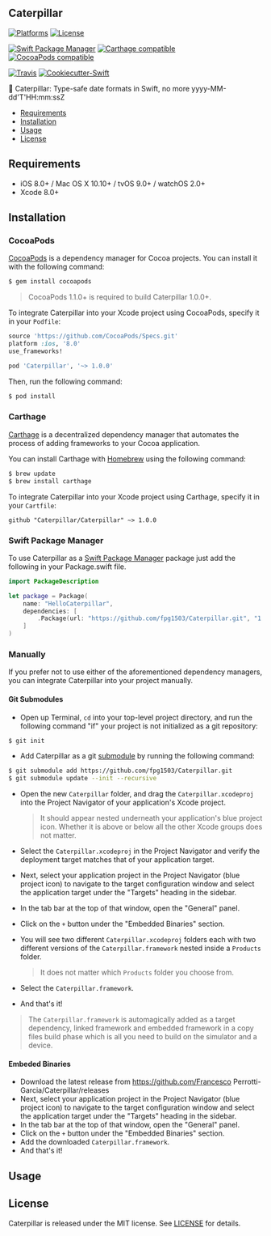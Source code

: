 ## Caterpillar

[![Platforms](https://img.shields.io/cocoapods/p/Caterpillar.svg)](https://cocoapods.org/pods/Caterpillar)
[![License](https://img.shields.io/cocoapods/l/Caterpillar.svg)](https://raw.githubusercontent.com/fpg1503/Caterpillar/master/LICENSE)

[![Swift Package Manager](https://img.shields.io/badge/Swift%20Package%20Manager-compatible-brightgreen.svg)](https://github.com/apple/swift-package-manager)
[![Carthage compatible](https://img.shields.io/badge/Carthage-compatible-4BC51D.svg?style=flat)](https://github.com/Carthage/Carthage)
[![CocoaPods compatible](https://img.shields.io/cocoapods/v/Caterpillar.svg)](https://cocoapods.org/pods/Caterpillar)

[![Travis](https://img.shields.io/travis/fpg1503/Caterpillar/master.svg)](https://travis-ci.org/fpg1503/Caterpillar/branches)
[![Cookiecutter-Swift](https://img.shields.io/badge/cookiecutter--swift-framework-red.svg)](http://github.com/cookiecutter-swift/Framework)

🐛 Caterpillar: Type-safe date formats in Swift, no more yyyy-MM-dd'T'HH:mm:ssZ

- [Requirements](#requirements)
- [Installation](#installation)
- [Usage](#usage)
- [License](#license)

## Requirements

- iOS 8.0+ / Mac OS X 10.10+ / tvOS 9.0+ / watchOS 2.0+
- Xcode 8.0+

## Installation

### CocoaPods

[CocoaPods](http://cocoapods.org) is a dependency manager for Cocoa projects. You can install it with the following command:

```bash
$ gem install cocoapods
```

> CocoaPods 1.1.0+ is required to build Caterpillar 1.0.0+.

To integrate Caterpillar into your Xcode project using CocoaPods, specify it in your `Podfile`:

```ruby
source 'https://github.com/CocoaPods/Specs.git'
platform :ios, '8.0'
use_frameworks!

pod 'Caterpillar', '~> 1.0.0'
```

Then, run the following command:

```bash
$ pod install
```

### Carthage

[Carthage](https://github.com/Carthage/Carthage) is a decentralized dependency manager that automates the process of adding frameworks to your Cocoa application.

You can install Carthage with [Homebrew](http://brew.sh/) using the following command:

```bash
$ brew update
$ brew install carthage
```

To integrate Caterpillar into your Xcode project using Carthage, specify it in your `Cartfile`:

```ogdl
github "Caterpillar/Caterpillar" ~> 1.0.0
```
### Swift Package Manager

To use Caterpillar as a [Swift Package Manager](https://swift.org/package-manager/) package just add the following in your Package.swift file.

``` swift
import PackageDescription

let package = Package(
    name: "HelloCaterpillar",
    dependencies: [
        .Package(url: "https://github.com/fpg1503/Caterpillar.git", "1.0.0")
    ]
)
```

### Manually

If you prefer not to use either of the aforementioned dependency managers, you can integrate Caterpillar into your project manually.

#### Git Submodules

- Open up Terminal, `cd` into your top-level project directory, and run the following command "if" your project is not initialized as a git repository:

```bash
$ git init
```

- Add Caterpillar as a git [submodule](http://git-scm.com/docs/git-submodule) by running the following command:

```bash
$ git submodule add https://github.com/fpg1503/Caterpillar.git
$ git submodule update --init --recursive
```

- Open the new `Caterpillar` folder, and drag the `Caterpillar.xcodeproj` into the Project Navigator of your application's Xcode project.

    > It should appear nested underneath your application's blue project icon. Whether it is above or below all the other Xcode groups does not matter.

- Select the `Caterpillar.xcodeproj` in the Project Navigator and verify the deployment target matches that of your application target.
- Next, select your application project in the Project Navigator (blue project icon) to navigate to the target configuration window and select the application target under the "Targets" heading in the sidebar.
- In the tab bar at the top of that window, open the "General" panel.
- Click on the `+` button under the "Embedded Binaries" section.
- You will see two different `Caterpillar.xcodeproj` folders each with two different versions of the `Caterpillar.framework` nested inside a `Products` folder.

    > It does not matter which `Products` folder you choose from.

- Select the `Caterpillar.framework`.

- And that's it!

> The `Caterpillar.framework` is automagically added as a target dependency, linked framework and embedded framework in a copy files build phase which is all you need to build on the simulator and a device.

#### Embeded Binaries

- Download the latest release from https://github.com/Francesco Perrotti-Garcia/Caterpillar/releases
- Next, select your application project in the Project Navigator (blue project icon) to navigate to the target configuration window and select the application target under the "Targets" heading in the sidebar.
- In the tab bar at the top of that window, open the "General" panel.
- Click on the `+` button under the "Embedded Binaries" section.
- Add the downloaded `Caterpillar.framework`.
- And that's it!

## Usage

## License

Caterpillar is released under the MIT license. See [LICENSE](https://github.com/fpg1503/Caterpillar/blob/master/LICENSE) for details.

